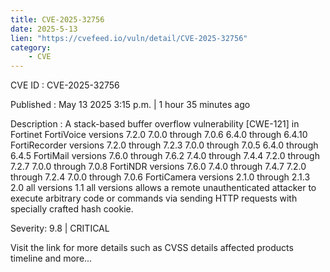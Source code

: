```yaml
---
title: CVE-2025-32756
date: 2025-5-13
lien: "https://cvefeed.io/vuln/detail/CVE-2025-32756"
category:
    - CVE
---
```


CVE ID : CVE-2025-32756

Published :  May 13
2025
3:15 p.m. | 1 hour
35 minutes ago

Description : A stack-based buffer overflow vulnerability [CWE-121] in Fortinet FortiVoice versions 7.2.0
7.0.0 through 7.0.6
6.4.0 through 6.4.10
FortiRecorder versions 7.2.0 through 7.2.3
7.0.0 through 7.0.5
6.4.0 through 6.4.5
FortiMail versions 7.6.0 through 7.6.2
7.4.0 through 7.4.4
7.2.0 through 7.2.7
7.0.0 through 7.0.8
FortiNDR versions 7.6.0
7.4.0 through 7.4.7
7.2.0 through 7.2.4
7.0.0 through 7.0.6
FortiCamera versions 2.1.0 through 2.1.3
2.0 all versions
1.1 all versions
allows a remote unauthenticated attacker to execute arbitrary code or commands via sending HTTP requests with specially crafted hash cookie.

Severity: 9.8 | CRITICAL

Visit the link for more details
such as CVSS details
affected products
timeline
and more...
